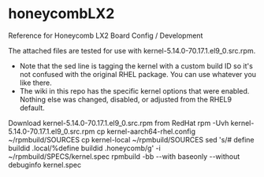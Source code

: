 # honeycombLX2
Reference for Honeycomb LX2 Board Config / Development

The attached files are tested for use with kernel-5.14.0-70.17.1.el9_0.src.rpm.

- Note that the sed line is tagging the kernel with a custom build ID so it's not confused with the original RHEL package. You can use whatever you like there.
- The wiki in this repo has the specific kernel options that were enabled. Nothing else was changed, disabled, or adjusted from the RHEL9 default. 

Download kernel-5.14.0-70.17.1.el9_0.src.rpm from RedHat
rpm -Uvh kernel-5.14.0-70.17.1.el9_0.src.rpm
cp kernel-aarch64-rhel.config ~/rpmbuild/SOURCES
cp kernel-local ~/rpmbuild/SOURCES
sed 's/# define buildid .local/%define buildid .honeycomb/g' -i ~/rpmbuild/SPECS/kernel.spec
rpmbuild -bb --with baseonly --without debuginfo kernel.spec
